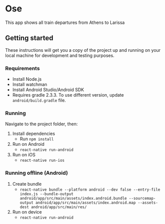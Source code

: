 # Ose

This app shows all train departures from Athens to Larissa

## Getting started

These instructions will get you a copy of the project up and running on your local machine for development and testing purposes.

### Requirements

* Install Node.js
* Install watchman
* Install Android Studio/Android SDK
* Requires gradle 2.3.3. To use different version, update `android/build.gradle` file.

### Running 

Navigate to the project folder, then:

1. Install dependencies 
	* Run `npm install`
2.	Run on Android 
	* `react-native run-android`
3. Run on iOS
	* `react-native run-ios`

### Running offline (Android)

1. Create bundle 
	* `react-native bundle --platform android --dev false --entry-file index.js --bundle-output android/app/src/main/assets/index.android.bundle --sourcemap-output android/app/src/main/assets/index.android.map --assets-dest android/app/src/main/res/`
2. Run on device 
	* `react-native run-android`


